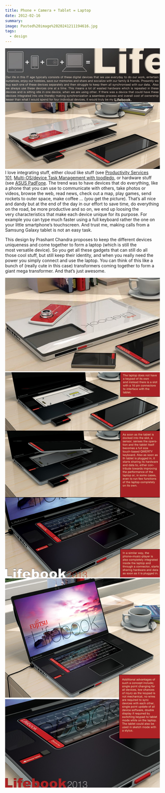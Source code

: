 ```yaml
---
title: Phone + Camera + Tablet = Laptop
date: 2012-02-16
summary: 
image: Pasted%20image%2020241211194616.jpg
tags:
  - design
---
```

![](../../img/Pasted%20image%2020241211194616.jpg)
I love integrating stuff, either cloud like stuff (see [Productivity Services 101](../productivity-services-101/), [Multi-OS/device Task Management with toodledo](../multi-os-device-task-management-with-toodledo/), or hardware stuff (see [ASUS PadFone](../asus-padfone-the-smartphone-that-docks-into-a-tablet/). The trend was to have devices that do everything, like a phone that you can use to communicate with others, take photos or videos, browse the web, read news, check out a map, play games, send rockets to outer space, make coffee … (you get the picture). That’s all nice and dandy but at the end of the day in our effort to save time, do everything on the road, be more productive and so on, we end up loosing the very characteristics that make each device unique for its purpose. For example you can type much faster using a full keyboard rather the one on your little smartphone’s touchscreen. And trust me, making calls from a Samsung Galaxy tablet is not an easy task.

This design by Prashant Chandra proposes to keep the different devices uniqueness and come together to form a laptop (which is still the most versatile device). So you get all these gadgets that can still do all those cool stuff, but still keep their identity, and when you really need the power you simply connect and use the laptop. You can think of this like a bunch of (really cute in this case) transformers coming together to form a giant mega transformer. And that’s just awesome.

![](../../img/Pasted%20image%2020241211194808.jpg)
![](../../img/Pasted%20image%2020241211194817.jpg)
![](../../img/Pasted%20image%2020241211194840.jpg)
